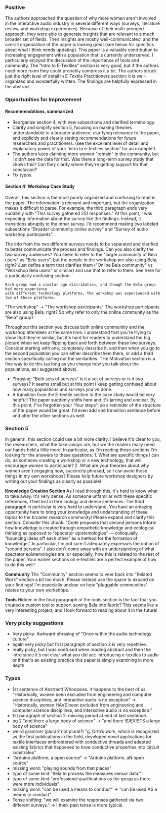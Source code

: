 ### Positive
The authors approached the question of why more women aren't involved in the interactive audio industry in several different ways (surveys, literature review, and workshop experiences). Because of their multi-pronged approach, they were able to generate insights that are relevant to a much broader set of fields. Their insights are mostly well-communicated, and the overall organization of the paper is looking great (see below for specifics about what I think needs updating). This paper is a valuable contribution to increasing engagement with a population that is currently underserved. I particularly enjoyed the discussion of the importance of tools and community. The "Intro to E-Textiles" section is very good, but if the authors need more room they could probably compress it a bit. The authors struck just the right level of detail in E-Textile Practitioners section: it is well-organized and wonderfully written. The findings are helpfully expressed in the abstract.

### Opportunities for Improvement

#### Recommendations, summarized
- Reorganize section 4, with new subsections and clarified terminology.
- Clarify and simplify section 5, focusing on making theories understandable to a broader audience, clarifying relevance to the paper, and explicitly and clearly stating recommendations for future researchers and practitioners. (see the excellent level of detail and explanatory power of your 'intro to e-textiles section' for an example!).
- The authors keep claiming more women "remain" in the community, but I didn't see the data for that. Was there a long-term survey study that shows this? Can they clarify where they're getting support for that conclusion?
- Fix typos.

#### Section 4: Workshop Case Study
Overall, this section is the most poorly organized and confusing to read in the paper. The information is relevant and important, but the organization makes it difficult to parse. For example, the third paragraph ends very suddenly with "This survey gathered 251 responses." At this point, I was expecting information about the survey like the findings. Instead, it transitions abruptly to the other survey. I'd recommend making two labeled subsections "Broader community online survey" and "Survey of audio workshop participants". 

The info from the two different surveys needs to be separated and clarified to better communicate the process and findings. Can you also clarify the two survey audiences? You seem to refer to the "larger community of Bela users" as "Bela users", but the people in the workshop are also using Bela, right? Just define a term that clarifies them ("Online Bela community" vs "Workshop Bela users" or similar) and use that to refer to them. See here for a particularly confusing section:

```
Each group had a similar age distribution, and though the Bela group had more experience
with different technology platforms, the workshop was experienced with two of those platforms.
```

"The workshop" -> "The workshop participants"
The workshop participants are also using Bela, right? So why refer to only the online community as the "Bela" group?

Throughout this section you discuss both online communitiy and the workshop attendees at the same time. I understand that you're trying to show that they're similar, but it's hard for readers to understand the big picture when we keep flipping back and forth between these two surveys. Consider starting with one, completely describe it, and then when you go to the second population you can either describe them there, or add a third section specifically calling out the similarities. THe Motivation section is a fine way to do this (as long as you change how you talk about the populations, as I suggested above).

- Phrasing: "Both sets of surveys" is it a set of surveys or is it two surveys? It seems small but at this point I keep getting confused about how many populations and surveys you've done.
- A transition from the E-textile section to the case study would be very helpful! The paper suddenly shifts here and it's jarring and unclear. By this point, I"ve forgotten your "four steps", so a reminder of the structure of hte paper would be great. I'd even add one transition sentence before and after the other sections as well.

### Section 5
In general, this section could use a bit more clarity. I believe it's clear to you, the researchers, what the take-aways are, but we the readers really need our hands held a little more. In particular, as I'm reading these sections I'm looking for the answers to these questions: 1. What are specific things I can do, as someone creating a workshop or a new technology, that will encourage women to participate? 2. What are your theories about why women aren't engaging now, succinctly phrased, so I can avoid those things in my own workshops? Please help future workshop designers by writing out your findings as clearly as possible!

**Knowledge Creation Section**
As I read through this, it's hard to know what to take away. It's very dense. As someone unfamiliar with these specific references, I feel lost in terminology and dense sentences. The third paragraph in particular is very hard to understand. You have an amazing opportunity here to bring your knowledge and understanding of these topics to the broader research community! Please expand and clarify this section. Consider this chunk: "Code proposes that second persons inform how knowledge is created through empathetic knowledge and ecological thinking as opposed to “spectator epistemologies” — colloquially, “bouncing ideas off each other” as a method for the formation of knowledge." In particular, I'm not sure it adequately expresses the notion of "second persons". I also don't come away with an understanding of what spectator epistemologies are, or especially, how this is related to the rest of the paper. Your earlier sections on e-textiles are a perfect example of how to do this well!

**Community**
The "Community" section seems to veer back into "Related Work" section a bit too much. Please instead use the space to expand on your findings! I'm especially unclear on how "pluggable communities" relates to your own workshops.

**Tools**
Hidden in the final paragraph of the tools section is the fact that you created a custom tool to support sewing Bela into fabric? This seems like a very interesting project, and I look forward to reading about it in the future!

### Very picky suggestions
- Very picky: Awkward phrasing of "Once within the audio technology culture".
- again very picky but first paragraph of section 2 is very repetitive.
- really picky, but I was confused when reading abstract and then the intro since it's not clear what you did yet: introducing e-textiles to audio or if that's an existing practice this paper is simply examining in more depth.


### Typos
- 1st sentence of Abstract! Whoopsies. It happens to the best of us. "Historically, women been excluded from engineering and computer science disciplines, and interactive audio is no exception" -> "Historically, women HAVE been excluded from engineering and computer science disciplines, and interactive audio is no exception."
- 1st paragraph of section 2: missing period at end of last sentence.
- pg 2 "and there a large body of science" -> "and there IS/EXISTS a large body of science"
- weird grammer (plural? not plural?) "g. Orth’s work, which is recognized as the first publications in the field, developed novel applications for textile interfaces embroidered with conductive threads and adapted existing fabrics that happened to have conductive properties into circuit substrates"
- "Arduino platform, a open source" -> "Arduino platform, aN open source"
- missing word: "playing sounds from that places"
- typo of some kind "Bela to process the measures sensor data."
- typo of some kind "professional qualifications as the group as there were more individuals"
-  missing word: "can be used a means to conduct" -> "can be used AS a means to conduct"
- Tense shifting: "we will examine the responses gathered via two different surveys." -> I think past tense is more typical.

